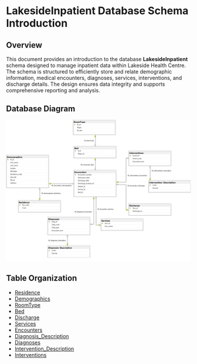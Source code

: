 # LakesideInpatient Database Schema Introduction
## Overview
This document provides an introduction to the database <b>LakesideInpatient</b> schema designed to manage inpatient data within Lakeside Health Centre. The schema is structured to efficiently store and relate demographic information, medical encounters, diagnoses, services, interventions, and discharge details. The design ensures data integrity and supports comprehensive reporting and analysis.
## Database Diagram
![Database Diagram](LakesideDbDiagram.png)
## Table Organization
<ul>
  <li><a href='Tables/Residence.png'>Residence</a></li>
  <li><a href='Tables/Demographics.png'>Demographics</a></li>
  <li><a href='Tables/RoomType.png'>RoomType</a></li>
  <li><a href='Tables/Bed.png'>Bed</a></li>
  <li><a href='Tables/Discharge.png'>Discharge</a></li>
  <li><a href='Tables/Services.png'>Services</a></li>
  <li><a href='Tables/Encounters.png'>Encounters</a></li>
  <li><a href='Tables/Diagnosis_Description.png'>Diagnosis_Description</a></li>
  <li><a href='Tables/Diagnoses.png'>Diagnoses</a></li>
  <li><a href='Tables/Intervention_Description.png'>Intervention_Description</a></li>
  <li><a href='Tables/Interventions.png'>Interventions</a></li>
</ul>

